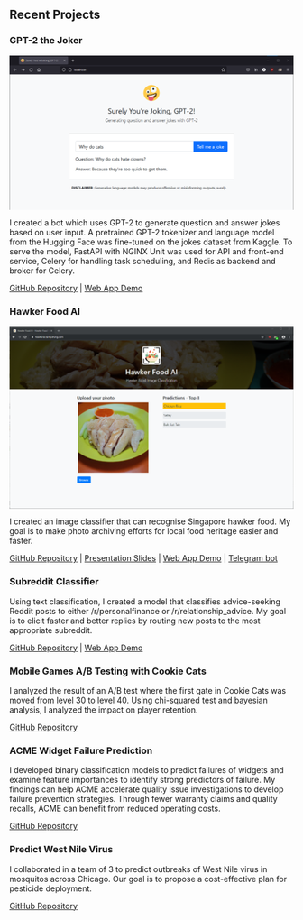 ## Recent Projects

### GPT-2 the Joker

<p align="center">
<img align="middle" src="https://github.com/yufung/gpt2-the-joker/blob/main/assets/example.png" alt="Screenshot of GPT-2 the Joker web app" />
</p>

I created a bot which uses GPT-2 to generate question and answer jokes based on user input. A pretrained GPT-2 tokenizer and language model from the Hugging Face was fine-tuned on the jokes dataset from Kaggle. To serve the model, FastAPI with NGINX Unit was used for API and front-end service, Celery for handling task scheduling, and Redis as backend and broker for Celery.

[GitHub Repository](https://github.com/yufung/gpt2-the-joker) \| [Web App Demo](https://gpt2-the-joker.tamyufung.com/)

### Hawker Food AI

<p align="center">
<img align="middle" src="https://raw.githubusercontent.com/yufung/yufung.github.io/master/assets/images/hawkerai.png" alt="Screenshot of Hawker Food AI web app" />
</p>

I created an image classifier that can recognise Singapore hawker food. My goal is to make photo archiving efforts for local food heritage easier and faster.

[GitHub Repository](https://github.com/yufung/dsi-capstone) \| [Presentation Slides](https://docs.google.com/presentation/d/1H2IDRye7ZxFESfMldawTqsCMVw040iGScZTaWIG8HK4/edit?usp=sharing) \| [Web App Demo](https://hawkerai.tamyufung.com/) \| [Telegram bot](https://telegram.me/hawkerfood_bot)

### Subreddit Classifier

Using text classification, I created a model that classifies advice-seeking Reddit posts to either /r/personalfinance or /r/relationship_advice. My goal is to elicit faster and better replies by routing new posts to the most appropriate subreddit.

[GitHub Repository](https://github.com/yufung/dsi-project-3) \| [Web App Demo](https://subreddit-classifier.onrender.com/)

### Mobile Games A/B Testing with Cookie Cats 

I analyzed the result of an A/B test where the first gate in Cookie Cats was moved from level 30 to level 40. Using chi-squared test and bayesian analysis, I analyzed the impact on player retention.

[GitHub Repository](https://github.com/yufung/ab-testing-cookie-cats)

### ACME Widget Failure Prediction

I developed binary classification models to predict failures of widgets and examine feature importances to identify strong predictors of failure. My findings can help ACME accelerate quality issue investigations to develop failure prevention strategies. Through fewer warranty claims and quality recalls, ACME can benefit from reduced operating costs.

[GitHub Repository](https://github.com/yufung/widget-failure-prediction)

### Predict West Nile Virus

I collaborated in a team of 3 to predict outbreaks of West Nile virus in mosquitos across Chicago. Our goal is to propose a cost-effective plan for pesticide deployment.

[GitHub Repository](https://github.com/yufung/Project-4-West-Nile-Virus)

